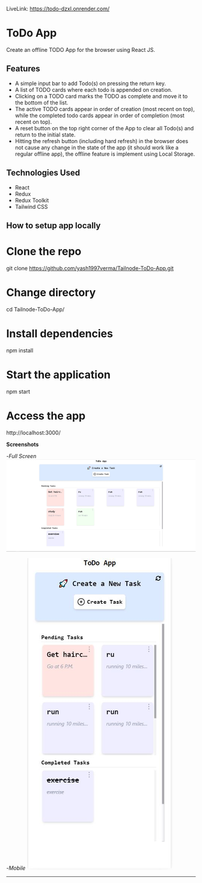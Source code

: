 LiveLink: https://todo-dzxl.onrender.com/

# ToDo App
Create an offline TODO App for the browser using React JS.

## Features
+ A simple input bar to add Todo(s) on pressing the return key.
+ A list of TODO cards where each todo is appended on creation.
+ Clicking on a TODO card marks the TODO as complete and move it to the
bottom of the list.
+ The active TODO cards appear in order of creation (most recent on top), while
the completed todo cards appear in order of completion (most recent on top).
+ A reset button on the top right corner of the App to clear all Todo(s) and return to the
initial state.
+ Hitting the refresh button (including hard refresh) in the browser does not cause
any change in the state of the app (it should work like a regular offline app), the offline feature is implement using Local Storage.

## Technologies Used

- React
- Redux
- Redux Toolkit
- Tailwind CSS

## How to setup app locally

# Clone the repo
git clone https://github.com/yash1997verma/Tailnode-ToDo-App.git

# Change directory
cd Tailnode-ToDo-App/

# Install dependencies
npm install

# Start the application
npm start

# Access the app
http://localhost:3000/


**Screenshots**

   

   -*Full Screen* 
   ![Screenshot 1](./public/screenshots/fullscreen.JPG)
     

   -*Mobile*
   ![Screenshot 2](./public/screenshots/mobile.JPG)
     
 ---
